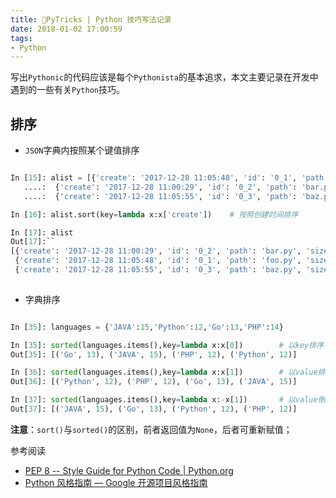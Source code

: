```yaml
---
title: 🐍PyTricks | Python 技巧写法记录
date: 2018-01-02 17:00:59
tags:
- Python
---
```

写出`Pythonic`的代码应该是每个`Pythonista`的基本追求，本文主要记录在开发中遇到的一些有关`Python`技巧。

<!--more-->

## 排序

- `JSON`字典内按照某个键值排序

```python

In [15]: alist = [{'create': '2017-12-28 11:05:48', 'id': '0_1', 'path': 'foo.py', 'size': 0},
   ....:  {'create': '2017-12-28 11:00:29', 'id': '0_2', 'path': 'bar.py', 'size': 0},
   ....:  {'create': '2017-12-28 11:05:55', 'id': '0_3', 'path': 'baz.py', 'size': 0}]

In [16]: alist.sort(key=lambda x:x['create'])    # 按照创建时间排序 

In [17]: alist
Out[17]:``
[{'create': '2017-12-28 11:00:29', 'id': '0_2', 'path': 'bar.py', 'size': 0},
 {'create': '2017-12-28 11:05:48', 'id': '0_1', 'path': 'foo.py', 'size': 0},
 {'create': '2017-12-28 11:05:55', 'id': '0_3', 'path': 'baz.py', 'size': 0}]
 
```

- 字典排序

```python

In [35]: languages = {'JAVA':15,'Python':12,'Go':13,'PHP':14}

In [35]: sorted(languages.items(),key=lambda x:x[0])        # 以key排序
Out[35]: [('Go', 13), ('JAVA', 15), ('PHP', 12), ('Python', 12)]

In [36]: sorted(languages.items(),key=lambda x:x[1])        # 以value排序
Out[36]: [('Python', 12), ('PHP', 12), ('Go', 13), ('JAVA', 15)]

In [37]: sorted(languages.items(),key=lambda x:-x[1])       # 以value倒序
Out[37]: [('JAVA', 15), ('Go', 13), ('Python', 12), ('PHP', 12)]

```

**注意**：`sort()`与`sorted()`的区别，前者返回值为`None`，后者可重新赋值；

参考阅读

- [PEP 8 -- Style Guide for Python Code | Python.org](https://www.python.org/dev/peps/pep-0008/)
- [Python 风格指南 — Google 开源项目风格指南](https://zh-google-styleguide.readthedocs.io/en/latest/google-python-styleguide/contents/)

